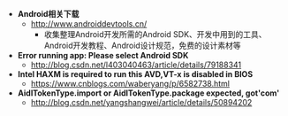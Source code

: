 - **Android相关下载**
  - http://www.androiddevtools.cn/
    - 收集整理Android开发所需的Android SDK、开发中用到的工具、Android开发教程、Android设计规范，免费的设计素材等
- **Error running app: Please select Android SDK**
  - http://blog.csdn.net/l403040463/article/details/79188341
- **Intel HAXM is required to run this AVD,VT-x is disabled in BIOS**
  - https://www.cnblogs.com/waberyang/p/6582738.html
- **AidlTokenType.import or AidlTokenType.package expected, got'com'**
  - http://blog.csdn.net/yangshangwei/article/details/50894202
